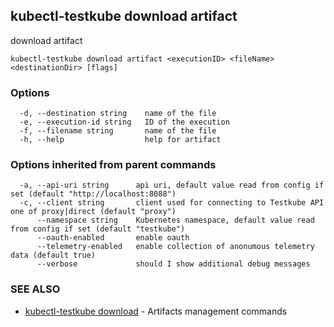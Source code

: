 ## kubectl-testkube download artifact

download artifact

```
kubectl-testkube download artifact <executionID> <fileName> <destinationDir> [flags]
```

### Options

```
  -d, --destination string    name of the file
  -e, --execution-id string   ID of the execution
  -f, --filename string       name of the file
  -h, --help                  help for artifact
```

### Options inherited from parent commands

```
  -a, --api-uri string      api uri, default value read from config if set (default "http://localhost:8088")
  -c, --client string       client used for connecting to Testkube API one of proxy|direct (default "proxy")
      --namespace string    Kubernetes namespace, default value read from config if set (default "testkube")
      --oauth-enabled       enable oauth
      --telemetry-enabled   enable collection of anonumous telemetry data (default true)
      --verbose             should I show additional debug messages
```

### SEE ALSO

* [kubectl-testkube download](kubectl-testkube_download.md)	 - Artifacts management commands

